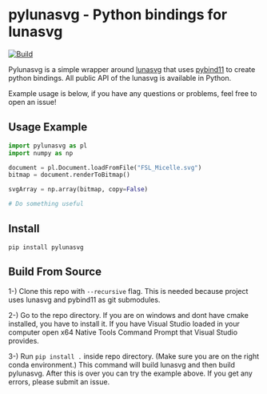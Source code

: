 # pylunasvg - Python bindings for lunasvg

[![Build](https://github.com/erentknn/pylunasvg/actions/workflows/build_wheels.yml/badge.svg)](https://github.com/erentknn/pylunasvg/actions/workflows/build_wheels.yml)

Pylunasvg is a simple wrapper around [lunasvg](https://github.com/sammycage/lunasvg) that uses [pybind11](https://github.com/pybind/pybind11) to create python bindings. All public API of the lunasvg is available in Python.

Example usage is below, if you have any questions or problems, feel free to open an issue!

## Usage Example

```python
import pylunasvg as pl
import numpy as np

document = pl.Document.loadFromFile("FSL_Micelle.svg")
bitmap = document.renderToBitmap()

svgArray = np.array(bitmap, copy=False)

# Do something useful
```

## Install

```
pip install pylunasvg
```

## Build From Source

1-) Clone this repo with `--recursive` flag. This is needed because project uses lunasvg and pybind11 as git submodules.

2-) Go to the repo directory. If you are on windows and dont have cmake installed, you have to install it. If you have Visual Studio loaded in your computer open x64 Native Tools Command Prompt that Visual Studio provides.

3-) Run `pip install .` inside repo directory. (Make sure you are on the right conda environment.) This command will build lunasvg and then build pylunasvg. After this is over you can try the example above. If you get any errors, please submit an issue.
